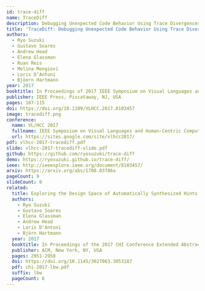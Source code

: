 ```yaml
---
id: trace-diff
name: TraceDiff
description: Debugging Unexpected Code Behavior Using Trace Divergences
title: 'TraceDiff: Debugging Unexpected Code Behavior Using Trace Divergences'
authors:
  - Ryo Suzuki
  - Gustavo Soares
  - Andrew Head
  - Elena Glassman
  - Ruan Reis
  - Melina Mongiovi
  - Loris D’Antoni
  - Bjöern Hartmann
year: 2017
booktitle: In Proceedings of 2017 IEEE Symposium on Visual Languages and Human-Centric Computing (VL/HCC '17)
publisher: IEEE Press, Piscataway, NJ, USA
pages: 107-115
doi: https://doi.org/10.1109/VLHCC.2017.8103457
image: tracediff.png
conference:
  name: VL/HCC 2017
  fullname: IEEE Symposium on Visual Languages and Human-Centric Computing (VL/HCC 2017)
  url: https://sites.google.com/site/vlhcc2017/
pdf: vlhcc-2017-tracediff.pdf
slide: vlhcc-2017-tracediff-slide.pdf
github: https://github.com/ryosuzuki/trace-diff
demo: https://ryosuzuki.github.io/trace-diff/
ieee: http://ieeexplore.ieee.org/document/8103457/
arxiv: https://arxiv.org/abs/1708.03786a
pageCount: 9
slideCount: 0
related:
  title: Exploring the Design Space of Automatically Synthesized Hints for Introductory Programming Assignments
  authors:
    - Ryo Suzuki
    - Gustavo Soares
    - Elena Glassman
    - Andrew Head
    - Loris D'Antoni
    - Björn Hartmann
  year: 2017
  booktitle: In Proceedings of the 2017 CHI Conference Extended Abstracts on Human Factors in Computing Systems (CHI EA '17)
  publisher: ACM, New York, NY, USA
  pages: 2951-2958
  doi: https://doi.org/10.1145/3027063.3053187
  pdf: chi-2017-lbw.pdf
  suffix: lbw
  pageCount: 6
---
```


